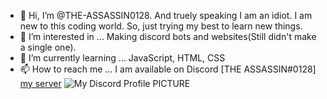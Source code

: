 - 👋 Hi, I’m @THE-ASSASSIN0128. And truely speaking I am an idiot. I am new to this coding world. So, just trying my best to learn new things.
- 👀 I’m interested in ... Making discord bots and websites(Still didn't make a single one).
- 🌱 I’m currently learning ... JavaScript, HTML, CSS
- 📫 How to reach me ... I am available on Discord [THE ASSASSIN#0128] [my server](https://discord.gg/9E6SUUMfCm)
![My Discord Profile PICTURE](https://cdn.discordapp.com/avatars/720186844540567583/6b177e9a42ad8caa1ee1d4a6f54fd7f0.png?size=4096)

<!---
THE-ASSASSIN0128/THE-ASSASSIN0128 is a ✨ special ✨ repository because its `README.md` (this file) appears on your GitHub profile.
You can click the Preview link to take a look at your changes.
--->
